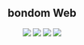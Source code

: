 <h2 align="center">bondom Web</h2>

<p align="center">
<a href="https://github.com/vireakkeosokvibol/web/actions"><img src="https://github.com/vireakkeosokvibol/web/workflows/server/badge.svg?branch=github-actions" /></a> <a href="https://david-dm.org/vireakkeosokvibol/web/"><img src="https://david-dm.org/vireakkeosokvibol/web/status.svg" /></a> <a href="https://david-dm.org/vireakkeosokvibol/web?type=dev"><img src="https://david-dm.org/vireakkeosokvibol/web/dev-status.svg" /></a> <a href="https://codecov.io/gh/vireakkeosokvibol/web"><img src="https://codecov.io/gh/vireakkeosokvibol/web/graph/badge.svg" /></a>
</p>
